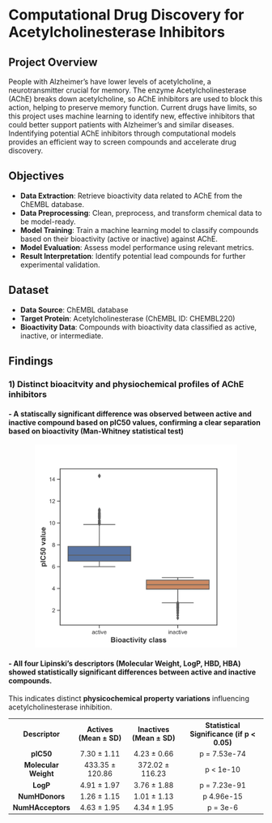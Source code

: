 # Computational Drug Discovery for Acetylcholinesterase Inhibitors

## Project Overview
People with Alzheimer’s have lower levels of acetylcholine, a neurotransmitter crucial for memory. The enzyme Acetylcholinesterase (AChE) breaks down acetylcholine, so AChE inhibitors are used to block this action, helping to preserve memory function. Current drugs have limits, so this project uses machine learning to identify new, effective inhibitors that could better support patients with Alzheimer’s and similar diseases. Indentifying potential AChE inhibitors through computational models provides an efficient way to screen compounds and accelerate drug discovery.

## Objectives

- **Data Extraction**: Retrieve bioactivity data related to AChE from the ChEMBL database.
- **Data Preprocessing**: Clean, preprocess, and transform chemical data to be model-ready.
- **Model Training**: Train a machine learning model to classify compounds based on their bioactivity (active or inactive) against AChE.
- **Model Evaluation**: Assess model performance using relevant metrics.
- **Result Interpretation**: Identify potential lead compounds for further experimental validation.

## Dataset

- **Data Source**: ChEMBL database
- **Target Protein**: Acetylcholinesterase (ChEMBL ID: CHEMBL220)
- **Bioactivity Data**: Compounds with bioactivity data classified as active, inactive, or intermediate.

## Findings

### **1) Distinct bioacitvity and physiochemical profiles of AChE inhibitors**
#### - A statiscally significant difference was observed between active and inactive compound based on pIC50 values, confirming a clear separation based on bioactivity (Man-Whitney statistical test)

<p align="center">
  <img src="plot_ic50-1.png" width="400">
</p>

#### - All **four Lipinski’s descriptors** (Molecular Weight, LogP, HBD, HBA) showed statistically significant differences between active and inactive compounds.  
This indicates distinct **physicochemical property variations** influencing acetylcholinesterase inhibition.
   
<!--Table1-->
<table align="center">
  <tr>
    <th style="text-align:center;">Descriptor</th>
    <th style="text-align:center;">Actives (Mean ± SD)</th>
    <th style="text-align:center;">Inactives (Mean ± SD)</th>
    <th style="text-align:center;">Statistical Significance (if p < 0.05)</th>
  </tr>
  <tr>
    <td style="text-align:center;"><b>pIC50</b></td>
    <td style="text-align:center;">7.30 ± 1.11</td>
    <td style="text-align:center;">4.23 ± 0.66</td>
    <td style="text-align:center;">p = 7.53e-74</td>
  </tr>
  <tr>
    <td style="text-align:center;"><b>Molecular Weight</b></td>
    <td style="text-align:center;">433.35 ± 120.86</td>
    <td style="text-align:center;">372.02 ± 116.23</td>
    <td style="text-align:center;">p < 1e-10</td>
  </tr>
  <tr>
    <td style="text-align:center;"><b>LogP</b></td>
    <td style="text-align:center;">4.91 ± 1.97</td>
    <td style="text-align:center;">3.76 ± 1.88</td>
    <td style="text-align:center;">p = 7.23e-91</td>
  </tr>
  <tr>
    <td style="text-align:center;"><b>NumHDonors</b></td>
    <td style="text-align:center;">1.26 ± 1.15</td>
    <td style="text-align:center;">1.01 ± 1.13</td>
    <td style="text-align:center;">p 4.96e-15</td>
  </tr>
  <tr>
    <td style="text-align:center;"><b>NumHAcceptors</b></td>
    <td style="text-align:center;">4.63 ± 1.95</td>
    <td style="text-align:center;">4.34 ± 1.95</td>
    <td style="text-align:center;">p = 3e-6</td>
  </tr>
</table>
